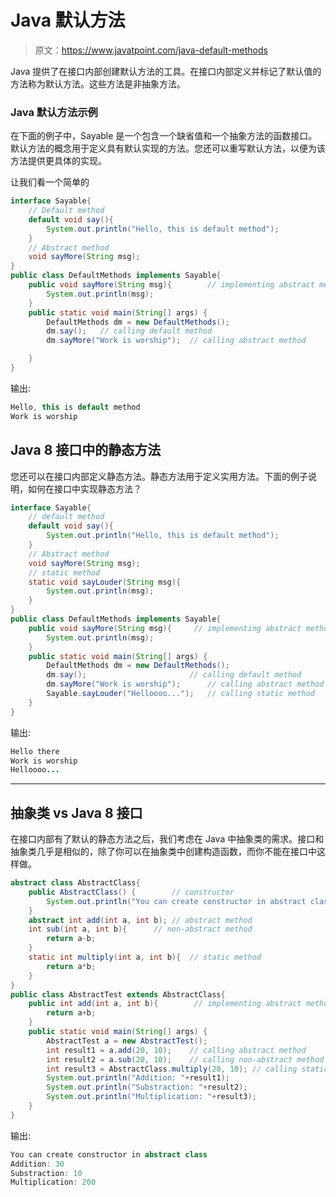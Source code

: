 # Java 默认方法

> 原文：<https://www.javatpoint.com/java-default-methods>

Java 提供了在接口内部创建默认方法的工具。在接口内部定义并标记了默认值的方法称为默认方法。这些方法是非抽象方法。

### Java 默认方法示例

在下面的例子中，Sayable 是一个包含一个缺省值和一个抽象方法的函数接口。默认方法的概念用于定义具有默认实现的方法。您还可以重写默认方法，以便为该方法提供更具体的实现。

让我们看一个简单的

```java
interface Sayable{
	// Default method 
	default void say(){
		System.out.println("Hello, this is default method");
	}
	// Abstract method
	void sayMore(String msg);
}
public class DefaultMethods implements Sayable{
	public void sayMore(String msg){		// implementing abstract method 
		System.out.println(msg);
	}
	public static void main(String[] args) {
		DefaultMethods dm = new DefaultMethods();
		dm.say();	// calling default method
		dm.sayMore("Work is worship");	// calling abstract method

	}
}

```

输出:

```java
Hello, this is default method
Work is worship

```

## Java 8 接口中的静态方法

您还可以在接口内部定义静态方法。静态方法用于定义实用方法。下面的例子说明，如何在接口中实现静态方法？

```java
interface Sayable{  
    // default method  
    default void say(){  
        System.out.println("Hello, this is default method");  
    }  
    // Abstract method  
    void sayMore(String msg);  
    // static method  
    static void sayLouder(String msg){  
        System.out.println(msg);  
    }  
}  
public class DefaultMethods implements Sayable{  
    public void sayMore(String msg){     // implementing abstract method  
        System.out.println(msg);  
    }  
    public static void main(String[] args) {  
        DefaultMethods dm = new DefaultMethods();  
        dm.say();                       // calling default method  
        dm.sayMore("Work is worship");      // calling abstract method  
        Sayable.sayLouder("Helloooo...");   // calling static method  
    }  
}  

```

输出:

```java
Hello there
Work is worship
Helloooo...

```

* * *

## 抽象类 vs Java 8 接口

在接口内部有了默认的静态方法之后，我们考虑在 Java 中抽象类的需求。接口和抽象类几乎是相似的，除了你可以在抽象类中创建构造函数，而你不能在接口中这样做。

```java
abstract class AbstractClass{  
    public AbstractClass() {        // constructor  
        System.out.println("You can create constructor in abstract class");  
    }  
    abstract int add(int a, int b); // abstract method  
    int sub(int a, int b){      // non-abstract method  
        return a-b;  
    }  
    static int multiply(int a, int b){  // static method  
        return a*b;  
    }  
}  
public class AbstractTest extends AbstractClass{  
    public int add(int a, int b){        // implementing abstract method  
        return a+b;  
    }  
    public static void main(String[] args) {  
        AbstractTest a = new AbstractTest();  
        int result1 = a.add(20, 10);    // calling abstract method  
        int result2 = a.sub(20, 10);    // calling non-abstract method  
        int result3 = AbstractClass.multiply(20, 10); // calling static method  
        System.out.println("Addition: "+result1);  
        System.out.println("Substraction: "+result2);  
        System.out.println("Multiplication: "+result3);  
    }  
}  

```

输出:

```java
You can create constructor in abstract class
Addition: 30
Substraction: 10
Multiplication: 200

```
